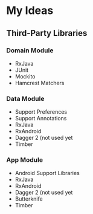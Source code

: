My Ideas
=====================

## Third-Party Libraries

### Domain Module

* RxJava
* JUnit
* Mockito
* Hamcrest Matchers

### Data Module

* Support Preferences
* Support Annotations
* RxJava
* RxAndroid
* Dagger 2 (not used yet
* Timber

### App Module

* Android Support Libraries
* RxJava
* RxAndroid
* Dagger 2 (not used yet
* Butterknife
* Timber